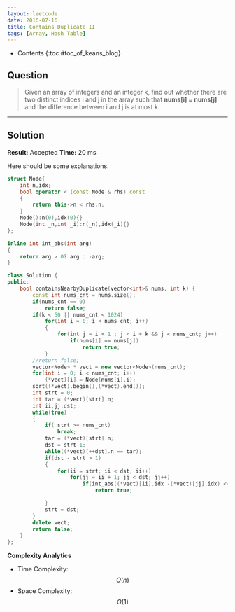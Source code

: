 ```yaml
---
layout: leetcode
date: 2016-07-16
title: Contains Duplicate II
tags: [Array, Hash Table]
---
```


* Contents
{:toc #toc_of_keans_blog}

## Question

> Given an array of integers and an integer k, find out whether there are two distinct indices i and j in the array such that **nums[i] = nums[j]** and the difference between i and j is at most k.
>
>     

***

## Solution

**Result:** Accepted **Time:** 20 ms

Here should be some explanations.

```cpp
struct Node{
    int n,idx;
    bool operator < (const Node & rhs) const
    {
        return this->n < rhs.n;
    }
    Node():n(0),idx(0){}
    Node(int _n,int _i):n(_n),idx(_i){}
};

inline int int_abs(int arg)
{
    return arg > 0? arg : -arg;
}

class Solution {
public:
    bool containsNearbyDuplicate(vector<int>& nums, int k) {
        const int nums_cnt = nums.size();
        if(nums_cnt == 0)
            return false;
        if(k < 50 || nums_cnt < 1024)
            for(int i = 0; i < nums_cnt; i++)
            {
                for(int j = i + 1 ; j < i + k && j < nums_cnt; j++)
                    if(nums[i] == nums[j])
                        return true;
            }
        //return false;
        vector<Node> * vect = new vector<Node>(nums_cnt);
        for(int i = 0; i < nums_cnt; i++)
            (*vect)[i] = Node(nums[i],i);
        sort((*vect).begin(),(*vect).end());
        int strt = 0;
        int tar = (*vect)[strt].n;
        int ii,jj,dst;
        while(true)
        {
            if( strt >= nums_cnt)
                break;
            tar = (*vect)[strt].n;
            dst = strt-1;
            while((*vect)[++dst].n == tar);
            if(dst - strt > 1)
            {
                for(ii = strt; ii < dst; ii++)
                    for(jj = ii + 1; jj < dst; jj++)
                        if(int_abs((*vect)[ii].idx -(*vect)[jj].idx) <= k)
                            return true;

            }
            strt = dst;
        }
        delete vect;
        return false;
    }
};
```

**Complexity Analytics**

- Time Complexity: $$O(n)$$
- Space Complexity: $$O(1)$$
